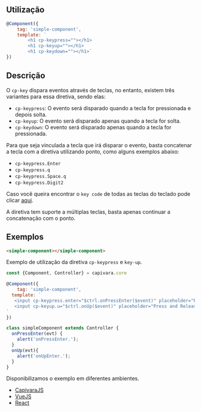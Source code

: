 ## Utilização
```js
@Component({
    tag: 'simple-component',
    template: `
        <h1 cp-keypress=""></h1>
        <h1 cp-keyup=""></h1>
        <h1 cp-keydown=""></h1>`
})
```
## Descrição

O `cp-key` dispara eventos através de teclas, no entanto, existem três variantes para essa diretiva, sendo elas:

 * `cp-keypress`: O evento será disparado quando a tecla for pressionada e depois solta.  
 * `cp-keyup`: O evento será disparado apenas quando a tecla for solta.
 * `cp-keydown`: O evento será disparado apenas quando a tecla for pressionada.

Para que seja vinculada a tecla que irá disparar o evento, basta concatenar a tecla com a diretiva utilizando ponto, como alguns exemplos abaixo:
 * `cp-keypress.Enter`
 * `cp-keypress.q`
 * `cp-keypress.Space.q`
 * `cp-keypress.Digit2`

Caso você queira encontrar o `key code` de todas as teclas do teclado pode clicar
<a href="http://keycode.info/" target="_blank">aqui</a>.

A diretiva tem suporte a múltiplas teclas, basta apenas continuar a concatenação com o ponto.

## Exemplos

```HTML
<simple-component></simple-component>
```

Exemplo de utilização da diretiva `cp-keypress` e `key-up`.

```js
const {Component, Controller} = capivara.core

@Component({
	tag: 'simple-component',
  template: `
   <input cp-keypress.enter="$ctrl.onPressEnter($event)" placeholder="Press Enter">
   <input cp-keyup.u="$ctrl.onUp($event)" placeholder="Press and Release U">
`
})

class simpleComponent extends Controller {
  onPressEnter(evt) {
    alert('onPressEnter.');
  }
  onUp(evt){
    alert('onUpEnter.');
  }
}
```
Disponibilizamos o exemplo em diferentes ambientes.
* [CapivaraJS](https://jsfiddle.net/jcanabarro/zf8gqh0d/398/)
* [VueJS](http://jsfiddle.net/jcanabarro/ygznj9mt/79/)
* [React]()
